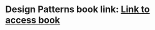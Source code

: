 # Design Patterns book link: [Link to access book](https://addyosmani.com/resources/essentialjsdesignpatterns/book/)
